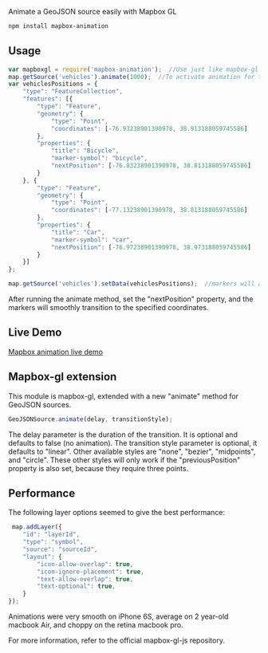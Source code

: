 Animate a GeoJSON source easily with Mapbox GL

```bash
npm install mapbox-animation
```

## Usage

```js
var mapboxgl = require('mapbox-animation');  //Use just like mapbox-gl
map.getSource('vehicles').animate(1000);  //To activate animation for this source with a delay of 1000ms
var vehiclesPositions = {
    "type": "FeatureCollection",
    "features": [{
        "type": "Feature",
        "geometry": {
            "type": "Point",
            "coordinates": [-76.93238901390978, 38.913188059745586]
        },
        "properties": {
            "title": "Bicycle",
            "marker-symbol": "bicycle",
            "nextPosition": [-76.83238901390978, 38.813188059745586]
        }
    }, {
        "type": "Feature",
        "geometry": {
            "type": "Point",
            "coordinates": [-77.13238901390978, 38.813188059745586]
        },
        "properties": {
            "title": "Car",
            "marker-symbol": "car",
            "nextPosition": [-76.97238901390978, 38.973188059745586]
        }
    }]
};

map.getSource('vehicles').setData(vehiclesPositions);  //markers will animate

```

After running the animate method, set the "nextPosition" property, and the markers will smoothly transition to the specified coordinates.

## Live Demo
[Mapbox animation live demo](http://misterfresh.github.io/mapbox-animation/)

## Mapbox-gl extension
This module is mapbox-gl, extended with a new "animate" method for GeoJSON sources.

```js
GeoJSONSource.animate(delay, transitionStyle);
```

The delay parameter is the duration of the transition. It is optional and defaults to false (no animation).
The transition style parameter is optional, it defaults to "linear". Other available styles are "none", "bezier", "midpoints", and "circle". These other styles will only work if the "previousPosition" property is also set, because they require three points.

## Performance

The following layer options seemed to give the best performance:

```js
 map.addLayer({
    "id": "layerId",
    "type": "symbol",
    "source": "sourceId",
    "layout": {
        "icon-allow-overlap": true,
        "icon-ignore-placement": true,
        "text-allow-overlap": true,
        "text-optional": true,
    }
});
```

Animations were very smooth on iPhone 6S, average on 2 year-old macbook Air, and choppy on the retina macbook pro. 

For more information, refer to the official mapbox-gl-js repository.